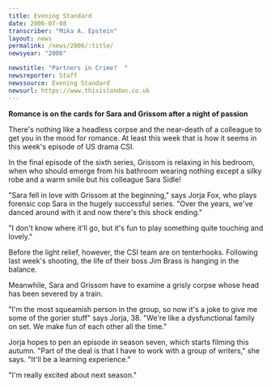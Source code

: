 ```yaml
---
title: Evening Standard
date: 2006-07-08
transcriber: "Mika A. Epstein"
layout: news
permalink: /news/2006/:title/
newsyear: "2006"

newstitle: "Partners in Crime?  "
newsreporter: Staff
newssource: Evening Standard
newsurl: https://www.thisislondon.co.uk
---
```


**Romance is on the cards for Sara and Grissom after a night of passion**

There's nothing like a headless corpse and the near-death of a colleague to get you in the mood for romance. At least this week that is how it seems in this week's episode of US drama CSI.

In the final episode of the sixth series, Grissom is relaxing in his bedroom, when who should emerge from his bathroom wearing nothing except a silky robe and a warm smile but his colleague Sara Sidle!

"Sara fell in love with Grissom at the beginning," says Jorja Fox, who plays forensic cop Sara in the hugely successful series. "Over the years, we've danced around with it and now there's this shock ending."

"I don't know where it'll go, but it's fun to play something quite touching and lovely."

Before the light relief, however, the CSI team are on tenterhooks. Following last week's shooting, the life of their boss Jim Brass is hanging in the balance.

Meanwhile, Sara and Grissom have to examine a grisly corpse whose head has been severed by a train.

"I'm the most squeamish person in the group, so now it's a joke to give me some of the gorier stuff" says Jorja, 38. "We're like a dysfunctional family on set. We make fun of each other all the time."

Jorja hopes to pen an episode in season seven, which starts filming this autumn. "Part of the deal is that I have to work with a group of writers," she says. "It'll be a learning experience."

"I'm really excited about next season."
